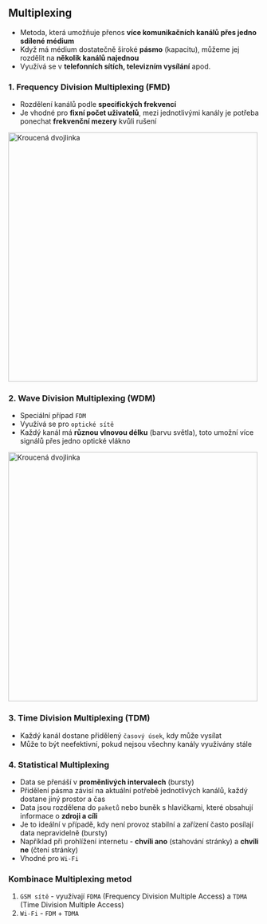 ## Multiplexing
- Metoda, která umožňuje přenos **více komunikačních kanálů přes jedno sdílené médium**
- Když má médium dostatečně široké **pásmo** (kapacitu), můžeme jej rozdělit na **několik kanálů najednou**
- Využívá se v **telefonních sítích, televizním vysílání** apod.

### 1. Frequency Division Multiplexing (FMD)
- Rozdělení kanálů podle **specifických frekvencí**
- Je vhodné pro **fixní počet uživatelů**, mezi jednotlivými kanály je potřeba ponechat **frekvenční mezery** kvůli rušení

<img src="https://github.com/user-attachments/assets/9d760807-6c72-4a3e-a6f4-05048e4c6e89" alt="Kroucená dvojlinka" style="max-width: 100%; width: 500px;">

### 2. Wave Division Multiplexing (WDM)
- Speciální případ `FDM`
- Využívá se pro `optické sítě`
- Každý kanál má **různou vlnovou délku** (barvu světla), toto umožní více signálů přes jedno optické vlákno

<img src="https://github.com/user-attachments/assets/c0b39934-6c2e-461a-bebf-371954c77533" alt="Kroucená dvojlinka" style="max-width: 100%; width: 500px;">

### 3. Time Division Multiplexing (TDM)
- Každý kanál dostane přidělený `časový úsek`, kdy může vysílat
- Může to být neefektivní, pokud nejsou všechny kanály využívány stále

### 4. Statistical Multiplexing
- Data se přenáší v **proměnlivých intervalech** (bursty)
- Přidělení pásma závisí na aktuální potřebě jednotlivých kanálů, každý dostane jiný prostor a čas
- Data jsou rozdělena do `paketů` nebo buněk s hlavičkami, které obsahují informace o **zdroji a cíli**
- Je to ideální v případě, kdy není provoz stabilní a zařízení často posílají data nepravidelně (bursty)
- Například při prohlížení internetu - **chvíli ano** (stahování stránky) a **chvíli ne** (čtení stránky)
- Vhodné pro `Wi-Fi`

### Kombinace Multiplexing metod
1. `GSM sítě` - využívají `FDMA` (Frequency Division Multiple Access) a `TDMA` (Time Division Multiple Access)
2. `Wi-Fi` - `FDM` + `TDMA`
